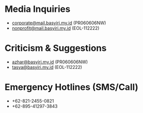 # Media Inquiries

* corporate@mail.basyiri.my.id (PR060606NW)
* nonprofit@mail.basyiri.my.id (EOL-112222)

# Criticism & Suggestions

* azhar@basyiri.my.id (PR060606NW)
* tasya@basyiri.my.id (EOL-112222)

# Emergency Hotlines (SMS/Call)
* +62-821-2455-0821
* +62-895-41297-3843
